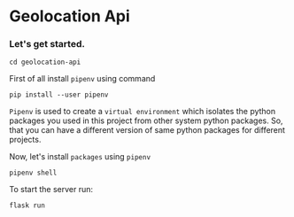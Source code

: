 # Geolocation Api

### Let's get started.

```
cd geolocation-api
```

First of all install `pipenv`
using command

```
pip install --user pipenv
```

`Pipenv` is used to create a `virtual environment` which isolates the python packages you used in this project from other system python packages. So, that you can have a different version of same python packages for different projects.

Now, let's install `packages` using `pipenv`

```
pipenv shell
```

To start the server run:

```
flask run
```
